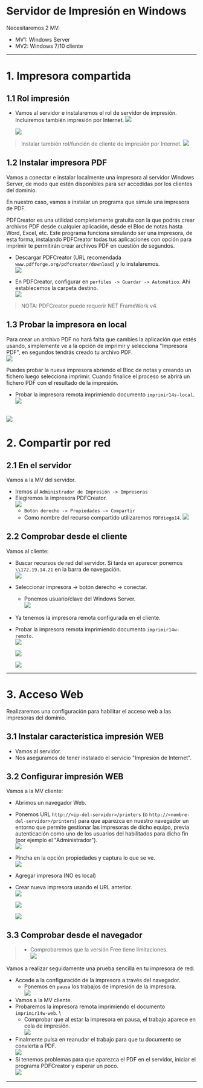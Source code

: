 # Servidor de Impresión en Windows

Necesitaremos 2 MV:
* MV1: Windows Server
* MV2: Windows 7/10 cliente

---

# 1. Impresora compartida

## 1.1 Rol impresión

* Vamos al servidor e instalaremos el rol de servidor de impresión. Incluiremos también impresión por Internet.
![](./images/1.png)

  ![](./images/2.png)
> Instalar también rol/función de cliente de impresión por Internet.
![](./images/3.png)

## 1.2 Instalar impresora PDF

Vamos a conectar e instalar localmente una impresora al servidor Windows Server, de modo que estén disponibles para ser accedidas por los clientes del dominio.

En nuestro caso, vamos a instalar un programa que simule una impresora de PDF.

PDFCreator es una utilidad completamente gratuita con la que podrás crear archivos PDF desde cualquier aplicación, desde el Bloc de notas hasta Word, Excel, etc. Este programa funciona simulando ser una impresora, de esta forma, instalando PDFCreator todas tus aplicaciones con opción para imprimir te permitirán crear archivos PDF en cuestión de segundos.

* Descargar PDFCreator (URL recomendada `www.pdfforge.org/pdfcreator/download`) y lo instalaremos. \
![](./images/4.png)

* En PDFCreator, configurar en `perfiles -> Guardar -> Automático`. Ahí establecemos la carpeta destino. \
![](./images/5.png)

> NOTA: PDFCreator puede requerir NET FrameWork v4.

## 1.3 Probar la impresora en local

Para crear un archivo PDF no hará falta que cambies la aplicación que estés usando, simplemente ve a la opción de imprimir y selecciona "Impresora PDF", en segundos tendrás creado tu archivo PDF. \
![](./images/6.png)

Puedes probar la nueva impresora abriendo el Bloc de notas y creando un fichero luego selecciona imprimir. Cuando finalice el proceso se abrirá un fichero PDF con el resultado de la impresión.

* Probar la impresora remota imprimiendo documento `imprimir14s-local`. \
![](./images/7.png)

![](./images/8.png)
---

# 2. Compartir por red

## 2.1 En el servidor

Vamos a la MV del servidor.
* Iremos al `Administrador de Impresión -> Impresoras`
* Elegiremos la impresora PDFCreator. \
![](./images/9.png)
    * `Botón derecho -> Propiedades -> Compartir`
    * Como nombre del recurso compartido utilizaremos `PDFdiego14`.
    ![](./images/10.png)

## 2.2 Comprobar desde el cliente

Vamos al cliente:
* Buscar recursos de red del servidor. Si tarda en aparecer ponemos `\\172.19.14.21` en la barra de navegación. \
![](./images/11.png)
* Seleccionar impresora -> botón derecho -> conectar.
    * Ponemos usuario/clave del Windows Server. \
    ![](./images/12.png)
* Ya tenemos la impresora remota configurada en el cliente.
* Probar la impresora remota imprimiendo documento `imprimir14w-remoto`. \
![](./images/13.png)

  ![](./images/14.png)

  ![](./images/15.png)

---

# 3. Acceso Web

Realizaremos una configuración para habilitar el acceso web a las impresoras del dominio.

## 3.1 Instalar característica impresión WEB

* Vamos al servidor.
* Nos aseguramos de tener instalado el servicio "Impresión de Internet".

## 3.2 Configurar impresión WEB

Vamos a la MV cliente:
* Abrimos un navegador Web.
* Ponemos URL `http://<ip-del-servidor>/printers`
(o `http://<nombre-del-servidor>/printers`) para que aparezca en nuestro navegador un entorno que permite gestionar las impresoras de dicho equipo, previa autenticación como uno de los usuarios del habilitados para dicho fin (por ejemplo el "Administrador"). \
![](./images/16.png)
* Pincha en la opción propiedades y captura lo que se ve. \
![](./images/17.png)

* Agregar impresora (NO es local)
* Crear nueva impresora usando el URL anterior. \
![](./images/19.png)

  ![](./images/20.png)

  ![](./images/21.png)


## 3.3 Comprobar desde el navegador

> * Comprobaremos que la versión Free tiene limitaciones. \
  ![](./images/26.png)


Vamos a realizar seguidamente una prueba sencilla en tu impresora de red:
* Accede a la configuración de la impresora a través del navegador.
    * Ponemos en `pausa` los trabajos de impresión de la impresora. \
    ![](./images/22.png)
* Vamos a la MV cliente.
* Probaremos la impresora remota imprimiendo el documento `imprimir14w-web`. \
    * Comprobar que al estar la impresora en pausa, el trabajo aparece en cola de impresión. \
    ![](./images/23.png)
* Finalmente pulsa en reanudar el trabajo para que tu documento se convierta a PDF. \
    ![](./images/24.png)
* Si tenemos problemas para que aparezca el PDF en el servidor, iniciar el
programa PDFCreator y esperar un poco. \
    ![](./images/25.png)

---
